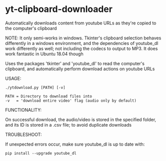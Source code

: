 # yt-clipboard-downloader

Automatically downloads content from youtube URLs as they're copied to the computer's clipboard

NOTE: It only semi-works in windows. Tkinter's clipboard selection behaves differently in a windows environment, and the dependencies of youtube_dl work differently as well; not including the codecs to output to MP3. It does work fantastic in Ubuntu 18.04 though

Uses the packages 'tkinter' and 'youtube_dl' to read the computer's clipboard, and automatically perform download
actions on youtube URLs

USAGE:

    ./ytdownload.py [PATH] [-v]

    PATH = Directory to download files into
    -v   = 'download entire video' flag (audio only by default)

FUNCTIONALITY:

  On successful download, the audio/video is stored in the specified folder, and its ID is stored in a .csv file;
  to avoid duplicate downloads

TROUBLESHOOT:

If unexpected errors occur, make sure youtube_dl is up to date with:
    
    pip install --upgrade youtube_dl
